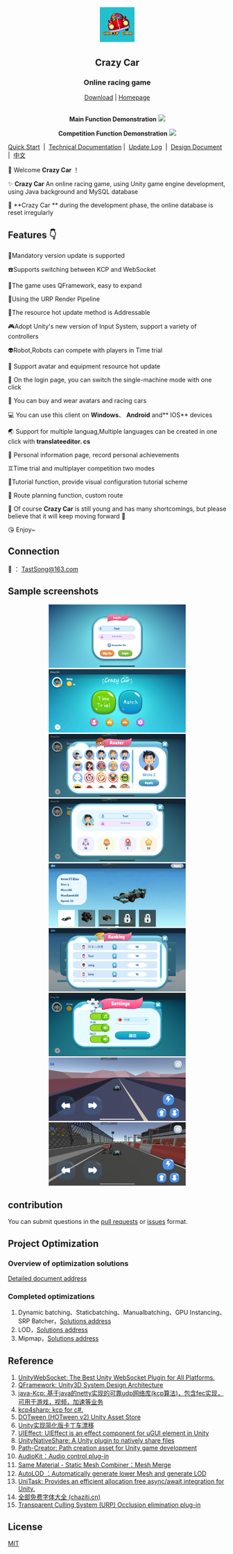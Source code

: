 <div align="center">
  <h2 href="https://github.com/TastSong/CrazyCar">
    <img src="./SamplePictures/CrazyCarIcon.png"  width="80px" height="80px">
  </h2>
  <h2 align="center">
    Crazy Car
  </h1>
  <h3 align="center">
    Online racing game
  </h3>
    <a href = "https://github.com/TastSong/CrazyCar/releases">Download</a> | <a href = "https://github.com/TastSong/CrazyCar/releases">Homepage</a> <br>
<a>
    <img src="https://img.shields.io/github/stars/TastSong/CrazyCar?style=plastic" alt="">
    </a>
<a>
    <img src="https://img.shields.io/github/forks/TastSong/CrazyCar?color=09F709&label=forks&style=plastic" alt="">
  </a> 
<a>
    <img src="https://img.shields.io/github/license/TastSong/CrazyCar?color=22DDB8&label=license&style=plastic" alt="">
  </a> 
<a>
    <img src="https://img.shields.io/github/commit-activity/m/TastSong/CrazyCar?color=AA8855&label=commit-activity&style=plasticc"alt="">
  </a> 
<a>
    <img src="https://img.shields.io/github/last-commit/TastSong/Crazycar?color=%231AE66B&label=last-commit&style=plastic" alt="">
  </a>
</div>
<div  align="center">  
  <p></p>
<b>Main Function Demonstration</b>
	<a><img src="./SamplePictures/Preview.gif"></a>
<p></p>
<b>Competition Function Demonstration</b>
  <a><img src="./SamplePictures/Match.gif"></a>
</div> 



[Quick Start](./README_QuickStart.md)&nbsp;  | &nbsp;[Technical Documentation](./README_Dev.md)&nbsp;| &nbsp;[Update Log](https://github.com/TastSong/CrazyCar/releases)&nbsp; | &nbsp;[Design Document](./Document)&nbsp;   | &nbsp;[中文](./README.md)

:clap:  Welcome **Crazy Car** ！ 

:sparkles: **Crazy Car** An online racing game, using Unity game engine development, using Java background and MySQL database 

:loudspeaker: **Crazy Car ** during the development phase, the online database is reset irregularly

## Features :point_down:
:pushpin:Mandatory version update is supported

:telephone:Supports switching between KCP and WebSocket  

:hammer:The game uses QFramework, easy to expand

:foggy:Using the URP Render Pipeline

:blue_book:The resource hot update method is Addressable

:video_game:Adopt Unity's new version of Input System, support a variety of controllers

:alien:Robot,Robots can compete with players in Time trial

:sunrise: Support avatar and equipment resource hot update

:rocket: On the login page, you can switch the single-machine mode with one click

:car: You can buy and wear avatars and racing cars

:computer: You can use this client on **Windows**、 **Android** and** IOS** devices

:earth_asia: Support for multiple languag,Multiple languages can be created in one click with **translateeditor. cs**

:page_facing_up: Personal information page, record personal achievements

:gemini:Time trial and multiplayer competition two modes

:baby:Tutorial function, provide visual configuration tutorial scheme

:roller_coaster: Route planning function, custom route

:seedling: Of course **Crazy Car** is still young and has many shortcomings, but please believe that it will keep moving forward   :running:

:kissing_heart: Enjoy~

## Connection
:email: ： TastSong@163.com

## Sample screenshots
<div  align="center">  
    <a><img src="./SamplePictures/Login.JPG"  width="316px" height="146px" title="Login"></a>
    <a><img src="./SamplePictures/Homepage.png" width="316px" height="146px" title="Homepage"></a>
    <a><img src="./SamplePictures/Avatar.png" width="316px" height="146px" title="Avatar"></a>
    <a><img src="./SamplePictures/Profile.png" width="316px" height="146px" title="Profile"></a>
    <a><img src="./SamplePictures/Equip.png" width="316px" height="146px" title="Equip"></a>
    <a><img src="./SamplePictures/Rank.png" width="316px" height="146px" title="Rank"></a>
    <a><img src="./SamplePictures/Setting.png" width="316px" height="146px" title="Setting"></a>
    <a><img src="./SamplePictures/TimeTrial.png" width="316px" height="146px" title="TimeTrial"></a>
    <a><img src="./SamplePictures/Match.png" width="316px" height="146px" title="Login"></a>
</div> 



## contribution
You can submit questions in the  [pull requests](https://github.com/TastSong/CrazyCar/pulls) or [issues](https://github.com/TastSong/CrazyCar/issues) format.

## Project Optimization

### Overview of optimization solutions

[Detailed document address](./ProjectOptimization/ProjectOptimization.md)

### Completed optimizations

1. Dynamic batching、Staticbatching、Manualbatching、GPU Instancing、SRP Batcher，[Solutions address](./ProjectOptimization/Blending.md)
2. LOD，[Solutions address](./ProjectOptimization/LOD.md)
3. Mipmap，[Solutions address](./ProjectOptimization/Mipmap.md)

## Reference

1. [UnityWebSocket: The Best Unity WebSocket Plugin for All Platforms. ](https://github.com/psygames/UnityWebSocket)
2. [QFramework: Unity3D System Design Architecture ](https://github.com/liangxiegame/QFramework)
3. [java-Kcp: 基于java的netty实现的可靠udp网络库(kcp算法)，包含fec实现，可用于游戏，视频，加速等业务 ](https://github.com/l42111996/java-Kcp)
4. [kcp4sharp: kcp for c#. ](https://github.com/beykery/kcp4sharp)
5. [DOTween (HOTween v2) Unity Asset Store](https://assetstore.unity.com/packages/tools/animation/dotween-hotween-v2-27676)
6. [Unity实现简化版卡丁车漂移](https://zhuanlan.zhihu.com/p/95013367)
6. [UIEffect: UIEffect is an effect component for uGUI element in Unity](https://github.com/mob-sakai/UIEffect)
8. [UnityNativeShare: A Unity plugin to natively share files ](https://github.com/yasirkula/UnityNativeShare)
8. [Path-Creator: Path creation asset for Unity game development ](https://github.com/SebLague/Path-Creator)
10. [AudioKit：Audio control plug-in](https://github.com/liangxiegame/AudioKit)
10. [Same Material - Static Mesh Combiner：Mesh Merge ](https://assetstore.unity.com/packages/tools/modeling/same-material-static-mesh-combiner-139565)
10. [AutoLOD ：Automatically generate lower Mesh and generate LOD](https://assetstore.unity.com/packages/tools/utilities/autolod-185662?locale=zh-CN)
10. [UniTask: Provides an efficient allocation free async/await integration for Unity.](https://github.com/Cysharp/UniTask)
10. [全部免费字体大全 (chaziti.cn)](https://chaziti.cn/free/)
10. [Transparent Culling System (URP) Occlusion elimination plug-in ](https://assetstore.unity.com/packages/tools/camera/transparent-culling-system-urp-212951)


## License
[MIT](https://github.com/TastSong/CrazyCar/blob/master/LICENSE)

